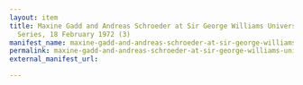 ```yaml
---
layout: item
title: Maxine Gadd and Andreas Schroeder at Sir George Williams University, The Poetry
  Series, 18 February 1972 (3)
manifest_name: maxine-gadd-and-andreas-schroeder-at-sir-george-williams-university-the-poetry-series-18-february-1972-3-
permalink: maxine-gadd-and-andreas-schroeder-at-sir-george-williams-university-the-poetry-series-18-february-1972-3-
external_manifest_url: 

---
```

<!-- Add an essay or interpretive material below this line,
using HTML or markdown.  Do not modify this file above this line -->
